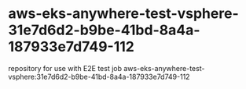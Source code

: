 # aws-eks-anywhere-test-vsphere-31e7d6d2-b9be-41bd-8a4a-187933e7d749-112
repository for use with E2E test job aws-eks-anywhere-test-vsphere:31e7d6d2-b9be-41bd-8a4a-187933e7d749-112
